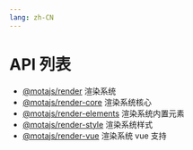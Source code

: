 ```yaml
---
lang: zh-CN
---
```


# API 列表

-   [@motajs/render](./motajs-render) 渲染系统
-   [@motajs/render-core](./motajs-render-core) 渲染系统核心
-   [@motajs/render-elements](./motajs-render-elements) 渲染系统内置元素
-   [@motajs/render-style](./motajs-render-style) 渲染系统样式
-   [@motajs/render-vue](./motajs-render-vue) 渲染系统 vue 支持
